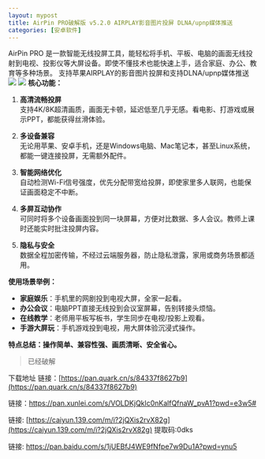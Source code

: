 ```yaml
---
layout: mypost
title: AirPin PRO破解版 v5.2.0 AIRPLAY影音图片投屏 DLNA/upnp媒体推送
categories: [安卓软件]
---
```


AirPin PRO 是一款智能无线投屏工具，能轻松将手机、平板、电脑的画面无线投射到电视、投影仪等大屏设备。即使不懂技术也能快速上手，适合家庭、办公、教育等多种场景。
支持苹果AIRPLAY的影音图片投屏和支持DLNA/upnp媒体推送
![](https://gcore.jsdelivr.net/gh/jikcc/jikcc.github.io/IMG/Screenshot_20250313_150652_com.waxrain.airplaydmr3.jpg)
![](https://gcore.jsdelivr.net/gh/jikcc/jikcc.github.io/IMG/IMG_20250313_141920.jpg)
**核心功能：**

1. **高清流畅投屏**  
   支持4K/8K超清画质，画面无卡顿，延迟低至几乎无感。看电影、打游戏或展示PPT，都能获得丝滑体验。

2. **多设备兼容**  
   无论用苹果、安卓手机，还是Windows电脑、Mac笔记本，甚至Linux系统，都能一键连接投屏，无需额外配件。

3. **智能网络优化**  
   自动检测Wi-Fi信号强度，优先分配带宽给投屏，即使家里多人联网，也能保证画面稳定不中断。

4. **多屏互动协作**  
   可同时将多个设备画面投到同一块屏幕，方便对比数据、多人会议。教师上课时还能实时批注投屏内容。

5. **隐私与安全**  
   数据全程加密传输，不经过云端服务器，防止隐私泄露，家用或商务场景都适用。

**使用场景举例：**  
- **家庭娱乐**：手机里的网剧投到电视大屏，全家一起看。  
- **办公会议**：电脑PPT直接无线投到会议室屏幕，告别转接头烦恼。  
- **在线教学**：老师用平板写板书，学生同步在电视/投影上观看。  
- **手游大屏玩**：手机游戏投到电视，用大屏体验沉浸式操作。

**特点总结：操作简单、兼容性强、画质清晰、安全省心。**

> 已经破解

下载地址
链接：[https://pan.quark.cn/s/84337f8627b9](https://pan.quark.cn/s/84337f8627b9)

链接：[https://pan.xunlei.com/s/VOLDKjQklc0nKalfQfnaW_pvA1?pwd=e3w5# ](https://pan.xunlei.com/s/VOLDKjQklc0nKalfQfnaW_pvA1?pwd=e3w5#)

链接: [https://caiyun.139.com/m/i?2jQXis2rvX82g](https://caiyun.139.com/m/i?2jQXis2rvX82g)  提取码:0dks  

链接: [https://pan.baidu.com/s/1jUEBfJ4WE9fNfpe7w9Du1A?pwd=ynu5 ](https://pan.baidu.com/s/1jUEBfJ4WE9fNfpe7w9Du1A?pwd=ynu5)

